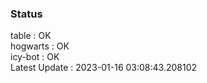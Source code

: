 ### Status


table : OK  
hogwarts : OK  
icy-bot : OK  
Latest Update : 2023-01-16 03:08:43.208102
